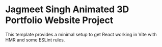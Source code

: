 # Jagmeet Singh Animated 3D Portfolio Website Project

This template provides a minimal setup to get React working in Vite with HMR and some ESLint rules.